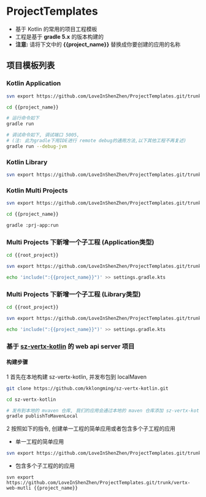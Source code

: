 # ProjectTemplates
* 基于 Kotlin 的常用的项目工程模板
* 工程是基于 **gradle 5.x** 的版本构建的
* **注意:** 请将下文中的 **{{project_name}}** 替换成你要创建的应用的名称

## 项目模板列表

### Kotlin Application
```bash
svn export https://github.com/LoveInShenZhen/ProjectTemplates.git/trunk/kotlin-app {{project_name}}

cd {{project_name}}

# 运行命令如下
gradle run

# 调试命令如下, 调试端口 5005, 
# (注: 此为gradle下用IDE进行 remote debug的通用方法,以下其他工程不再复述)
gradle run --debug-jvm

```

### Kotlin Library
```bash
svn export https://github.com/LoveInShenZhen/ProjectTemplates.git/trunk/kotlin-lib {{project_name}}

```

### Kotlin Multi Projects
```bash
svn export https://github.com/LoveInShenZhen/ProjectTemplates.git/trunk/kotlin-multi-project {{project_name}}

cd {{project_name}}

gradle :prj-app:run

```

### Multi Projects 下新增一个子工程 (Application类型)
```bash
cd {{root_project}}

svn export https://github.com/LoveInShenZhen/ProjectTemplates.git/trunk/empty-app {{project_name}}

echo 'include(":{{project_name}}")' >> settings.gradle.kts

```

### Multi Projects 下新增一个子工程 (Library类型)
```bash
cd {{root_project}}

svn export https://github.com/LoveInShenZhen/ProjectTemplates.git/trunk/empty-lib {{project_name}}

echo 'include(":{{project_name}}")' >> settings.gradle.kts

```

### 基于 [sz-vertx-kotlin](https://github.com/LoveInShenZhen/sz-vertx-kotlin) 的 web api server 项目


#### 构建步骤

1 首先在本地构建 sz-vertx-kotlin, 并发布包到 localMaven

```bash
git clone https://github.com/kklongming/sz-vertx-kotlin.git

cd sz-vertx-kotlin

# 发布到本地的 mvaven 仓库, 我们的应用会通过本地的 maven 仓库添加 sz-vertx-kotlin 的依赖jar包
gradle publishToMavenLocal 

```

2 按照如下的指令, 创建单一工程的简单应用或者包含多个子工程的应用

* 单一工程的简单应用
```bash
svn export https://github.com/LoveInShenZhen/ProjectTemplates.git/trunk/vertx-web-simple {{project_name}}
```

* 包含多个子工程的的应用
```
svn export https://github.com/LoveInShenZhen/ProjectTemplates.git/trunk/vertx-web-mutli {{project_name}}
```
